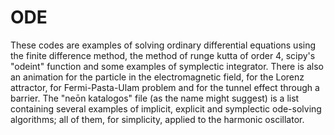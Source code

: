 # ODE
These codes are examples of solving ordinary differential equations using the finite difference method, the method of runge kutta of order 4, scipy's "odeint" function and some examples of symplectic integrator.
There is also an animation for the particle in the electromagnetic field, for the Lorenz attractor, for Fermi-Pasta-Ulam problem and for the tunnel effect through a barrier.
The "neōn katalogos" file (as the name might suggest) is a list containing several examples of implicit, explicit and symplectic ode-solving algorithms; all of them, for simplicity, applied to the harmonic oscillator.
